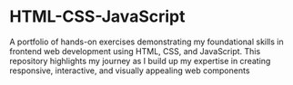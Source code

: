 # HTML-CSS-JavaScript
A portfolio of hands-on exercises demonstrating my foundational skills in frontend web development using HTML, CSS, and JavaScript. This repository highlights my journey as I build up my expertise in creating responsive, interactive, and visually appealing web components
